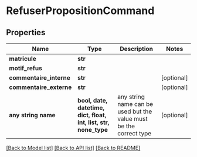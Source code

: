# RefuserPropositionCommand


## Properties
Name | Type | Description | Notes
------------ | ------------- | ------------- | -------------
**matricule** | **str** |  | 
**motif_refus** | **str** |  | 
**commentaire_interne** | **str** |  | [optional] 
**commentaire_externe** | **str** |  | [optional] 
**any string name** | **bool, date, datetime, dict, float, int, list, str, none_type** | any string name can be used but the value must be the correct type | [optional]

[[Back to Model list]](../README.md#documentation-for-models) [[Back to API list]](../README.md#documentation-for-api-endpoints) [[Back to README]](../README.md)


